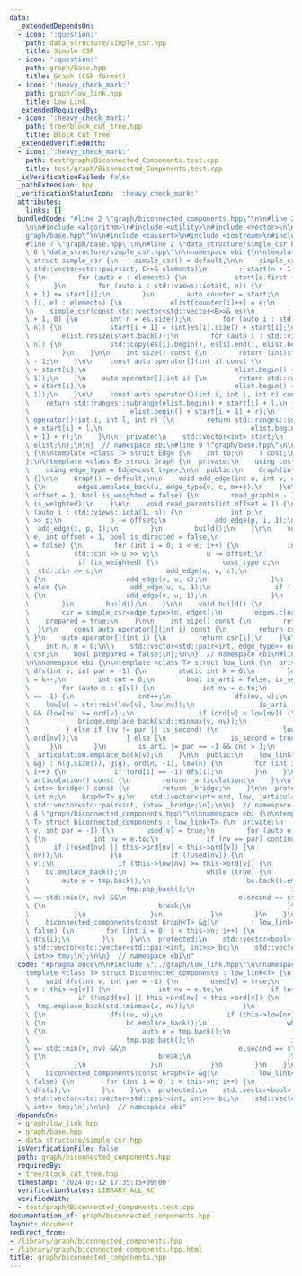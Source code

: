 ```yaml
---
data:
  _extendedDependsOn:
  - icon: ':question:'
    path: data_structure/simple_csr.hpp
    title: Simple CSR
  - icon: ':question:'
    path: graph/base.hpp
    title: Graph (CSR format)
  - icon: ':heavy_check_mark:'
    path: graph/low_link.hpp
    title: Low Link
  _extendedRequiredBy:
  - icon: ':heavy_check_mark:'
    path: tree/block_cut_tree.hpp
    title: Block Cut Tree
  _extendedVerifiedWith:
  - icon: ':heavy_check_mark:'
    path: test/graph/Biconnected_Components.test.cpp
    title: test/graph/Biconnected_Components.test.cpp
  _isVerificationFailed: false
  _pathExtension: hpp
  _verificationStatusIcon: ':heavy_check_mark:'
  attributes:
    links: []
  bundledCode: "#line 2 \"graph/biconnected_components.hpp\"\n\n#line 2 \"graph/low_link.hpp\"\
    \n\n#include <algorithm>\n#include <utility>\n#include <vector>\n\n#line 2 \"\
    graph/base.hpp\"\n\n#include <cassert>\n#include <iostream>\n#include <ranges>\n\
    #line 7 \"graph/base.hpp\"\n\n#line 2 \"data_structure/simple_csr.hpp\"\n\n#line\
    \ 6 \"data_structure/simple_csr.hpp\"\n\nnamespace ebi {\n\ntemplate <class E>\
    \ struct simple_csr {\n    simple_csr() = default;\n\n    simple_csr(int n, const\
    \ std::vector<std::pair<int, E>>& elements)\n        : start(n + 1, 0), elist(elements.size())\
    \ {\n        for (auto e : elements) {\n            start[e.first + 1]++;\n  \
    \      }\n        for (auto i : std::views::iota(0, n)) {\n            start[i\
    \ + 1] += start[i];\n        }\n        auto counter = start;\n        for (auto\
    \ [i, e] : elements) {\n            elist[counter[i]++] = e;\n        }\n    }\n\
    \n    simple_csr(const std::vector<std::vector<E>>& es)\n        : start(es.size()\
    \ + 1, 0) {\n        int n = es.size();\n        for (auto i : std::views::iota(0,\
    \ n)) {\n            start[i + 1] = (int)es[i].size() + start[i];\n        }\n\
    \        elist.resize(start.back());\n        for (auto i : std::views::iota(0,\
    \ n)) {\n            std::copy(es[i].begin(), es[i].end(), elist.begin() + start[i]);\n\
    \        }\n    }\n\n    int size() const {\n        return (int)start.size()\
    \ - 1;\n    }\n\n    const auto operator[](int i) const {\n        return std::ranges::subrange(elist.begin()\
    \ + start[i],\n                                     elist.begin() + start[i +\
    \ 1]);\n    }\n    auto operator[](int i) {\n        return std::ranges::subrange(elist.begin()\
    \ + start[i],\n                                     elist.begin() + start[i +\
    \ 1]);\n    }\n\n    const auto operator()(int i, int l, int r) const {\n    \
    \    return std::ranges::subrange(elist.begin() + start[i] + l,\n            \
    \                         elist.begin() + start[i + 1] + r);\n    }\n    auto\
    \ operator()(int i, int l, int r) {\n        return std::ranges::subrange(elist.begin()\
    \ + start[i] + l,\n                                     elist.begin() + start[i\
    \ + 1] + r);\n    }\n\n  private:\n    std::vector<int> start;\n    std::vector<E>\
    \ elist;\n};\n\n}  // namespace ebi\n#line 9 \"graph/base.hpp\"\n\nnamespace ebi\
    \ {\n\ntemplate <class T> struct Edge {\n    int to;\n    T cost;\n    int id;\n\
    };\n\ntemplate <class E> struct Graph {\n  private:\n    using cost_type = E;\n\
    \    using edge_type = Edge<cost_type>;\n\n  public:\n    Graph(int n_) : n(n_)\
    \ {}\n\n    Graph() = default;\n\n    void add_edge(int u, int v, cost_type c)\
    \ {\n        edges.emplace_back(u, edge_type{v, c, m++});\n    }\n\n    void read_tree(int\
    \ offset = 1, bool is_weighted = false) {\n        read_graph(n - 1, offset, false,\
    \ is_weighted);\n    }\n\n    void read_parents(int offset = 1) {\n        for\
    \ (auto i : std::views::iota(1, n)) {\n            int p;\n            std::cin\
    \ >> p;\n            p -= offset;\n            add_edge(p, i, 1);\n          \
    \  add_edge(i, p, 1);\n        }\n        build();\n    }\n\n    void read_graph(int\
    \ e, int offset = 1, bool is_directed = false,\n                    bool is_weighted\
    \ = false) {\n        for (int i = 0; i < e; i++) {\n            int u, v;\n \
    \           std::cin >> u >> v;\n            u -= offset;\n            v -= offset;\n\
    \            if (is_weighted) {\n                cost_type c;\n              \
    \  std::cin >> c;\n                add_edge(u, v, c);\n                if (!is_directed)\
    \ {\n                    add_edge(v, u, c);\n                }\n            }\
    \ else {\n                add_edge(u, v, 1);\n                if (!is_directed)\
    \ {\n                    add_edge(v, u, 1);\n                }\n            }\n\
    \        }\n        build();\n    }\n\n    void build() {\n        assert(!prepared);\n\
    \        csr = simple_csr<edge_type>(n, edges);\n        edges.clear();\n    \
    \    prepared = true;\n    }\n\n    int size() const {\n        return n;\n  \
    \  }\n\n    const auto operator[](int i) const {\n        return csr[i];\n   \
    \ }\n    auto operator[](int i) {\n        return csr[i];\n    }\n\n  private:\n\
    \    int n, m = 0;\n\n    std::vector<std::pair<int, edge_type>> edges;\n    simple_csr<edge_type>\
    \ csr;\n    bool prepared = false;\n};\n\n}  // namespace ebi\n#line 8 \"graph/low_link.hpp\"\
    \n\nnamespace ebi {\n\ntemplate <class T> struct low_link {\n  private:\n    void\
    \ dfs(int v, int par = -1) {\n        static int k = 0;\n        low[v] = ord[v]\
    \ = k++;\n        int cnt = 0;\n        bool is_arti = false, is_second = false;\n\
    \        for (auto e : g[v]) {\n            int nv = e.to;\n            if (ord[nv]\
    \ == -1) {\n                cnt++;\n                dfs(nv, v);\n            \
    \    low[v] = std::min(low[v], low[nv]);\n                is_arti |= (par != -1)\
    \ && (low[nv] >= ord[v]);\n                if (ord[v] < low[nv]) {\n         \
    \           _bridge.emplace_back(std::minmax(v, nv));\n                }\n   \
    \         } else if (nv != par || is_second) {\n                low[v] = std::min(low[v],\
    \ ord[nv]);\n            } else {\n                is_second = true;\n       \
    \     }\n        }\n        is_arti |= par == -1 && cnt > 1;\n        if (is_arti)\
    \ _articulation.emplace_back(v);\n    }\n\n  public:\n    low_link(const Graph<T>\
    \ &g) : n(g.size()), g(g), ord(n, -1), low(n) {\n        for (int i = 0; i < n;\
    \ i++) {\n            if (ord[i] == -1) dfs(i);\n        }\n    }\n\n    std::vector<int>\
    \ articulation() const {\n        return _articulation;\n    }\n\n    std::vector<std::pair<int,\
    \ int>> bridge() const {\n        return _bridge;\n    }\n\n  protected:\n   \
    \ int n;\n    Graph<T> g;\n    std::vector<int> ord, low, _articulation;\n   \
    \ std::vector<std::pair<int, int>> _bridge;\n};\n\n}  // namespace ebi\n#line\
    \ 4 \"graph/biconnected_components.hpp\"\n\nnamespace ebi {\n\ntemplate <class\
    \ T> struct biconnected_components : low_link<T> {\n  private:\n    void dfs(int\
    \ v, int par = -1) {\n        used[v] = true;\n        for (auto e : this->g[v])\
    \ {\n            int nv = e.to;\n            if (nv == par) continue;\n      \
    \      if (!used[nv] || this->ord[nv] < this->ord[v]) {\n                tmp.emplace_back(std::minmax(v,\
    \ nv));\n            }\n            if (!used[nv]) {\n                dfs(nv,\
    \ v);\n                if (this->low[nv] >= this->ord[v]) {\n                \
    \    bc.emplace_back();\n                    while (true) {\n                \
    \        auto e = tmp.back();\n                        bc.back().emplace_back(e);\n\
    \                        tmp.pop_back();\n                        if (e.first\
    \ == std::min(v, nv) &&\n                            e.second == std::max(v, nv))\
    \ {\n                            break;\n                        }\n         \
    \           }\n                }\n            }\n        }\n    }\n\n  public:\n\
    \    biconnected_components(const Graph<T> &g)\n        : low_link<T>(g), used(this->n,\
    \ false) {\n        for (int i = 0; i < this->n; i++) {\n            if (!used[i])\
    \ dfs(i);\n        }\n    }\n\n  protected:\n    std::vector<bool> used;\n   \
    \ std::vector<std::vector<std::pair<int, int>>> bc;\n    std::vector<std::pair<int,\
    \ int>> tmp;\n};\n\n}  // namespace ebi\n"
  code: "#pragma once\n\n#include \"../graph/low_link.hpp\"\n\nnamespace ebi {\n\n\
    template <class T> struct biconnected_components : low_link<T> {\n  private:\n\
    \    void dfs(int v, int par = -1) {\n        used[v] = true;\n        for (auto\
    \ e : this->g[v]) {\n            int nv = e.to;\n            if (nv == par) continue;\n\
    \            if (!used[nv] || this->ord[nv] < this->ord[v]) {\n              \
    \  tmp.emplace_back(std::minmax(v, nv));\n            }\n            if (!used[nv])\
    \ {\n                dfs(nv, v);\n                if (this->low[nv] >= this->ord[v])\
    \ {\n                    bc.emplace_back();\n                    while (true)\
    \ {\n                        auto e = tmp.back();\n                        bc.back().emplace_back(e);\n\
    \                        tmp.pop_back();\n                        if (e.first\
    \ == std::min(v, nv) &&\n                            e.second == std::max(v, nv))\
    \ {\n                            break;\n                        }\n         \
    \           }\n                }\n            }\n        }\n    }\n\n  public:\n\
    \    biconnected_components(const Graph<T> &g)\n        : low_link<T>(g), used(this->n,\
    \ false) {\n        for (int i = 0; i < this->n; i++) {\n            if (!used[i])\
    \ dfs(i);\n        }\n    }\n\n  protected:\n    std::vector<bool> used;\n   \
    \ std::vector<std::vector<std::pair<int, int>>> bc;\n    std::vector<std::pair<int,\
    \ int>> tmp;\n};\n\n}  // namespace ebi"
  dependsOn:
  - graph/low_link.hpp
  - graph/base.hpp
  - data_structure/simple_csr.hpp
  isVerificationFile: false
  path: graph/biconnected_components.hpp
  requiredBy:
  - tree/block_cut_tree.hpp
  timestamp: '2024-03-12 17:35:15+09:00'
  verificationStatus: LIBRARY_ALL_AC
  verifiedWith:
  - test/graph/Biconnected_Components.test.cpp
documentation_of: graph/biconnected_components.hpp
layout: document
redirect_from:
- /library/graph/biconnected_components.hpp
- /library/graph/biconnected_components.hpp.html
title: graph/biconnected_components.hpp
---
```

